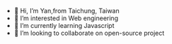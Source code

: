 - 👋 Hi, I’m Yan,from Taichung, Taiwan
- 👀 I’m interested in Web engineering 
- 🌱 I’m currently learning Javascript 
- 💞️ I’m looking to collaborate on open-source project

<!---
nozymech/nozymech is a ✨ special ✨ repository because its `README.md` (this file) appears on your GitHub profile.
You can click the Preview link to take a look at your changes.
--->
